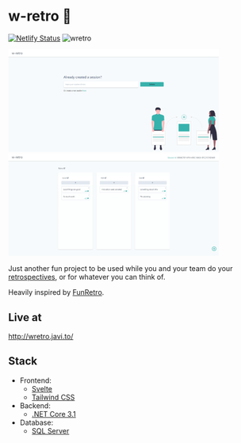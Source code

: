 # w-retro 🚀

[![Netlify Status](https://api.netlify.com/api/v1/badges/fc3af58e-f95f-4218-9b29-cad54b024ec7/deploy-status)](https://app.netlify.com/sites/infallible-lumiere-72967d/deploys)
![wretro](https://github.com/javiruiz01/w-retro/workflows/wretro/badge.svg)

<p>
  <img src="./.github/docs/landing.png" alt="landing" width="425" />
  <img src="./.github/docs/retro.png" alt="retro page" width="425" />
</p>

Just another fun project to be used while you and your team do your [retrospectives](https://www.scrum.org/resources/what-is-a-sprint-retrospective), or for whatever you can think of.

Heavily inspired by [FunRetro](https://funretro.io/).

## Live at

http://wretro.javi.to/

## Stack

- Frontend:
  - [Svelte](https://svelte.dev/)
  - [Tailwind CSS](https://tailwindcss.com/)
- Backend:
  - [.NET Core 3.1](https://dotnet.microsoft.com/)
- Database:
  - [SQL Server](https://www.microsoft.com/en-us/sql-server/sql-server-2019)
